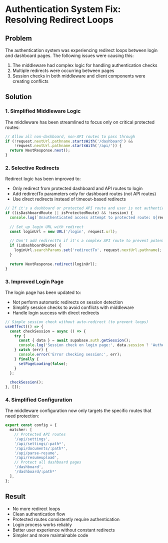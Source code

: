 # Authentication System Fix: Resolving Redirect Loops

## Problem

The authentication system was experiencing redirect loops between login and dashboard pages. The following issues were causing this:

1. The middleware had complex logic for handling authentication checks
2. Multiple redirects were occurring between pages
3. Session checks in both middleware and client components were creating conflicts

## Solution

### 1. Simplified Middleware Logic

The middleware has been streamlined to focus only on critical protected routes:

```typescript
// Allow all non-dashboard, non-API routes to pass through
if (!request.nextUrl.pathname.startsWith('/dashboard') && 
    !request.nextUrl.pathname.startsWith('/api/')) {
  return NextResponse.next();
}
```

### 2. Selective Redirects

Redirect logic has been improved to:
- Only redirect from protected dashboard and API routes to login
- Add redirectTo parameters only for dashboard routes (not API routes)
- Use direct redirects instead of timeout-based redirects

```typescript
// If it's a dashboard or protected API route and user is not authenticated
if ((isDashboardRoute || isProtectedRoute) && !session) {
  console.log(`Unauthenticated access attempt to protected route: ${request.nextUrl.pathname}`);
  
  // Set up login URL with redirect
  const loginUrl = new URL('/login', request.url);
  
  // Don't add redirectTo if it's a complex API route to prevent potential issues
  if (isDashboardRoute) {
    loginUrl.searchParams.set('redirectTo', request.nextUrl.pathname);
  }
  
  return NextResponse.redirect(loginUrl);
}
```

### 3. Improved Login Page

The login page has been updated to:
- Not perform automatic redirects on session detection
- Simplify session checks to avoid conflicts with middleware
- Handle login success with direct redirects

```typescript
// Simple session check without auto-redirect (to prevent loops)
useEffect(() => {
  const checkSession = async () => {
    try {
      const { data } = await supabase.auth.getSession();
      console.log('Session check on login page:', data.session ? 'Authenticated' : 'Not authenticated');
    } catch (err) {
      console.error('Error checking session:', err);
    } finally {
      setPageLoading(false);
    }
  };
  
  checkSession();
}, []);
```

### 4. Simplified Configuration

The middleware configuration now only targets the specific routes that need protection:

```typescript
export const config = {
  matcher: [
    // Protected API routes
    '/api/settings',
    '/api/settings/:path*',
    '/api/documents/:path*',
    '/api/parse-resume',
    '/api/resumeupload',
    // Protect all dashboard pages
    '/dashboard',
    '/dashboard/:path*'
  ],
};
```

## Result

- No more redirect loops
- Clean authentication flow
- Protected routes consistently require authentication
- Login process works reliably
- Better user experience without constant redirects
- Simpler and more maintainable code